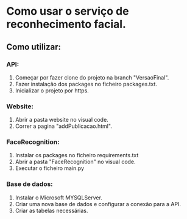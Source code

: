 # Como usar o serviço de reconhecimento facial.


## Como utilizar:

### API:
<ol>
<li>Começar por fazer clone do projeto na branch "VersaoFinal".</li>
<li>Fazer instalação dos packages no ficheiro packages.txt.</li>
<li>Inicializar o projeto por https. </li>
</ol>

### Website:

<ol>
	<li>Abrir a pasta website no visual code. </li>
	<li>Correr a pagina "addPublicacao.html". </li>
</ol>


### FaceRecognition:

<ol>
	<li>Instalar os packages no ficheiro requirements.txt </li>
	<li>Abrir a pasta "FaceRecognition" no visual code. </li>
	<li>Executar o ficheiro main.py </li>
</ol>


### Base de dados:

<ol>
	<li>Instalar o Microsoft MYSQLServer. </li>
	<li>Criar uma nova base de dados e configurar a conexão para a API. </li>
	<li>Criar as tabelas necessárias. </li>
<ol>

